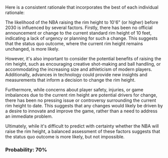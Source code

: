 Here is a consistent rationale that incorporates the best of each individual rationale:

The likelihood of the NBA raising the rim height to 10'6" (or higher) before 2030 is influenced by several factors. Firstly, there has been no official announcement or change to the current standard rim height of 10 feet, indicating a lack of urgency or planning for such a change. This suggests that the status quo outcome, where the current rim height remains unchanged, is more likely.

However, it's also important to consider the potential benefits of raising the rim height, such as encouraging creative shot-making and ball handling, or accommodating the increasing size and athleticism of modern players. Additionally, advances in technology could provide new insights and measurements that inform a decision to change the rim height.

Furthermore, while concerns about player safety, injuries, or game imbalances due to the current rim height are potential drivers for change, there has been no pressing issue or controversy surrounding the current rim height to date. This suggests that any changes would likely be driven by a desire to innovate and improve the game, rather than a need to address an immediate problem.

Ultimately, while it's difficult to predict with certainty whether the NBA will raise the rim height, a balanced assessment of these factors suggests that the status quo outcome is more likely, but not impossible.

### Probability: 70%